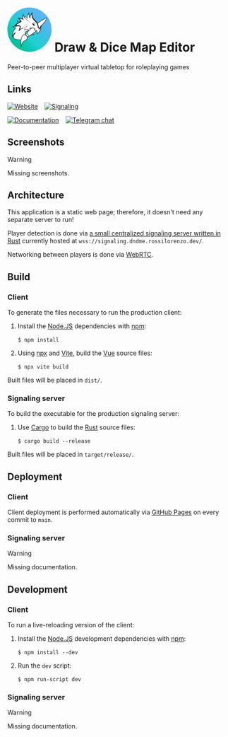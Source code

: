 # ![](.media/icon.png) Draw & Dice Map Editor

Peer-to-peer multiplayer virtual tabletop for roleplaying games

## Links

[![Website](https://img.shields.io/website?url=https%3A%2F%2Frossilorenzo.dev%2Fdndme)](https://rossilorenzo.dev/dndme)
 
[![Signaling](https://img.shields.io/website?url=https%3A%2F%2Fsignaling.dndme.rossilorenzo.dev&label=signaling)](https://signaling.dndme.rossilorenzo.dev/)

[![Documentation](https://img.shields.io/badge/documentation-wiki-blue?logo=github)](https://github.com/SnowyCoder/dndme/wiki)
 
[![Telegram chat](https://img.shields.io/badge/telegram-chat-blue?logo=telegram)](https://t.me/mytikas_party)

## Screenshots

> [!WARNING]
>
> Missing screenshots.

<!--
<details>
<summary>Alt text</summary>

![Alt text](.media/screenshot-N.png)

</details>
-->

## Architecture

This application is a static web page; therefore, it doesn't need any separate server to run!

Player detection is done via [a small centralized signaling server written in Rust](signaling/) currently hosted at `wss://signaling.dndme.rossilorenzo.dev/`.

Networking between players is done via [WebRTC].

[WebRTC]: https://webrtc.org/

## Build

### Client

To generate the files necessary to run the production client:

1. Install the [Node.JS] dependencies with [npm]:
	```console
	$ npm install
	```

2. Using [npx] and [Vite], build the [Vue] source files:
	```console
	$ npx vite build
	```

Built files will be placed in `dist/`.

### Signaling server

To build the executable for the production signaling server:

1. Use [Cargo] to build the [Rust] source files:
	```console
	$ cargo build --release
	```

Built files will be placed in `target/release/`.

## Deployment

### Client

Client deployment is performed automatically via [GitHub Pages] on every commit to `main`.

### Signaling server

> [!WARNING]
> 
> Missing documentation.

## Development

### Client

To run a live-reloading version of the client:

1. Install the [Node.JS] development dependencies with [npm]:
	```console
	$ npm install --dev
	```

2. Run the `dev` script:
	```console
	$ npm run-script dev
	```

### Signaling server

> [!WARNING]
> 
> Missing documentation.


[Node.JS]: https://nodejs.org/
[npm]: https://www.npmjs.com/
[npx]: https://docs.npmjs.com/cli/v7/commands/npx
[Vite]: https://vitejs.dev/
[Vue]: https://vuejs.org/
[Cargo]: https://doc.rust-lang.org/cargo/
[Rust]: https://www.rust-lang.org/
[GitHub Pages]: https://pages.github.com/
